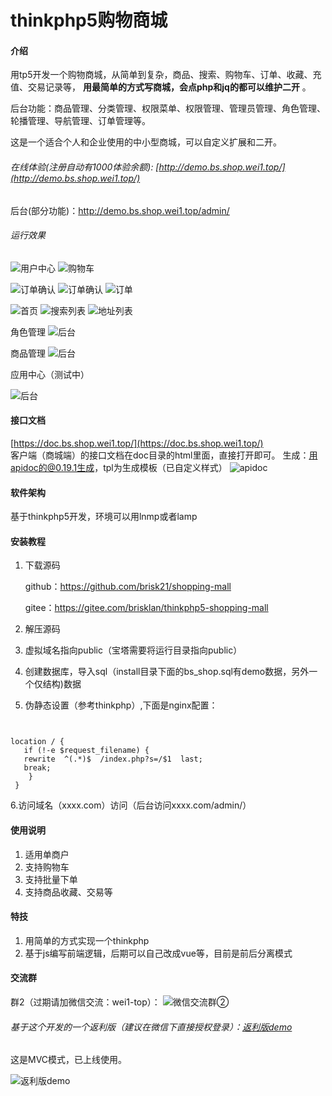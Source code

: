 # thinkphp5购物商城

#### 介绍
用tp5开发一个购物商城，从简单到复杂，商品、搜索、购物车、订单、收藏、充值、交易记录等，  **用最简单的方式写商城，会点php和jq的都可以维护二开** 。

后台功能：商品管理、分类管理、权限菜单、权限管理、管理员管理、角色管理、轮播管理、导航管理、订单管理等。

这是一个适合个人和企业使用的中小型商城，可以自定义扩展和二开。

###### 在线体验(注册自动有1000体验余额): [http://demo.bs.shop.wei1.top/](http://demo.bs.shop.wei1.top/) 

后台(部分功能)：http://demo.bs.shop.wei1.top/admin/


###### 运行效果

![ 用户中心](./public/test/user.png "用户中心")
![ 购物车](./public/test/cart.png "购物车")

![ 订单确认](./public/test/order_ready1.png "订单确认")
![ 订单确认](./public/test/order_ready2.png "订单确认")
![ 订单](./public/test/orders.png "订单")

![ 首页](./public/test/home1.png "首页")
![ 搜索列表](./public/test/pro-list.png "搜索列表")
![ 地址列表](./public/test/address.png "地址列表")

角色管理
![ 后台](./public/test/admin1.png "后台")




商品管理
![ 后台](./public/test/admin2.png "后台")

应用中心（测试中）

![ 后台](./public/test/admin3.png "后台")

#### 接口文档
  [https://doc.bs.shop.wei1.top/](https://doc.bs.shop.wei1.top/)  <br>
客户端（商城端）的接口文档在doc目录的html里面，直接打开即可。
生成：用apidoc的@0.19.1生成，tpl为生成模板（已自定义样式）
![ apidoc](./public/test/doc1.png "apidoc")
#### 软件架构
基于thinkphp5开发，环境可以用lnmp或者lamp

#### 安装教程

1. 下载源码

   github：<a href="https://github.com/brisk21/shopping-mall">https://github.com/brisk21/shopping-mall</a>
   
   gitee：<a href="https://gitee.com/brisklan/thinkphp5-shopping-mall">https://gitee.com/brisklan/thinkphp5-shopping-mall</a>

2. 解压源码

3. 虚拟域名指向public（宝塔需要将运行目录指向public）

4. 创建数据库，导入sql（install目录下面的bs_shop.sql有demo数据，另外一个仅结构)数据

5.  伪静态设置（参考thinkphp）,下面是nginx配置：
```nginx


location / { 
   if (!-e $request_filename) {
   rewrite  ^(.*)$  /index.php?s=/$1  last;
   break;
    }
 }
```
6.访问域名（xxxx.com）访问（后台访问xxxx.com/admin/）


#### 使用说明

1.  适用单商户
2.  支持购物车
3.  支持批量下单
4.  支持商品收藏、交易等





#### 特技

1. 用简单的方式实现一个thinkphp
2. 基于js编写前端逻辑，后期可以自己改成vue等，目前是前后分离模式

#### 交流群
群2（过期请加微信交流：wei1-top）：
![微信交流群②](./public/test/qr.png "微信交流群②")


###### 基于这个开发的一个返利版（建议在微信下直接授权登录）：[返利版demo](https://wx.wei1.top/union/store.user/index.html)
这是MVC模式，已上线使用。

![返利版demo](https://images.gitee.com/uploads/images/2021/1123/142916_e316c296_2065616.png "微信截图_20211123142709.png")
